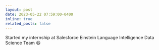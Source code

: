 ```yaml
---
layout: post
date: 2023-05-22 07:59:00-0400
inline: true
related_posts: false
---
```


Started my internship at Salesforce Einstein Language Intelligence Data Science Team :smiley: